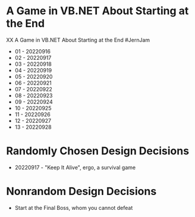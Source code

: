 # A Game in VB.NET About Starting at the End

XX A Game in VB.NET About Starting at the End #JernJam

* 01 - 20220916
* 02 - 20220917
* 03 - 20220918
* 04 - 20220919
* 05 - 20220920
* 06 - 20220921
* 07 - 20220922
* 08 - 20220923
* 09 - 20220924
* 10 - 20220925
* 11 - 20220926
* 12 - 20220927
* 13 - 20220928

# Randomly Chosen Design Decisions

* 20220917 - "Keep It Alive", ergo, a survival game

# Nonrandom Design Decisions

* Start at the Final Boss, whom you cannot defeat